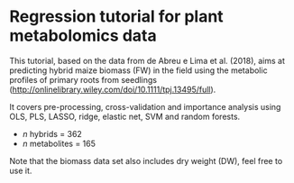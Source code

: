 # Regression tutorial for plant metabolomics data

This tutorial, based on the data from de Abreu e Lima et al. (2018), aims at predicting hybrid maize biomass (FW) in the field using the metabolic profiles of primary roots from seedlings (http://onlinelibrary.wiley.com/doi/10.1111/tpj.13495/full).

It covers pre-processing, cross-validation and importance analysis using OLS, PLS, LASSO, ridge, elastic net, SVM and random forests.

- *n* hybrids = 362
- *n* metabolites = 165

Note that the biomass data set also includes dry weight (DW), feel free to use it.
